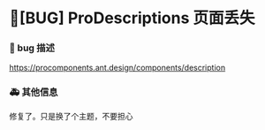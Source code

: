 # 🐛[BUG] ProDescriptions 页面丢失

### 🐛 bug 描述

https://procomponents.ant.design/components/description

### 🚑 其他信息

修复了。只是换了个主题，不要担心
